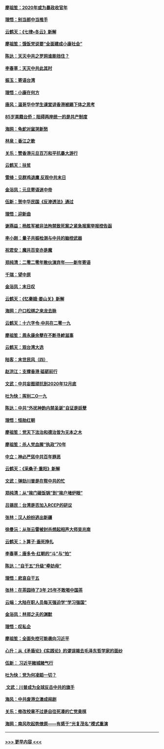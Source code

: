 #### [廖祖笙：2020年或为暴政收官年](../pages/nsc993/n11768216.md?t=01050644) 
#### [理悟：别当郎中当推手](../pages/nsc993/n11768243.md?t=01050644) 
#### [云鹤天：《七律▪冬云》新解](../pages/nsc993/n11768204.md?t=01050644) 
#### [廖祖笙：饿饭党说要“全面建成小康社会”](../pages/nsc993/n11767482.md?t=01050644) 
#### [陈达：天灭中共之罗网谁能挡住？](../pages/nsc993/n11767465.md?t=01050644) 
#### [李春草：天灭中共此其时](../pages/nsc993/n11767452.md?t=01050644) 
#### [振玉：寄语台湾](../pages/nsc993/n11767432.md?t=01050644) 
#### [理悟：小康在何方](../pages/nsc993/n11767394.md?t=01050644) 
#### [唐风：温哥华中学生课堂讲香港被踢下体之思考](../pages/nsc993/n11766848.md?t=01050644) 
#### [85岁美籍台侨：阻碍两岸统一的是共产制度](../pages/nsc993/n11765043.md?t=01050644) 
#### [海网：龟蛇对鼠哭新愁](../pages/nsc993/n11764895.md?t=01050644) 
#### [林泉：香江之歌](../pages/nsc993/n11764415.md?t=01050644) 
#### [关乐：赞香港元旦百万和平抗暴大游行](../pages/nsc993/n11764382.md?t=01050644) 
#### [云鹤天：扶贫](../pages/nsc993/n11764245.md?t=01050644) 
#### [雪绮：见群鸡退鹰  反观中共末日](../pages/nsc993/n11762112.md?t=01050644) 
#### [金浴凤：元旦寄语迷中帝](../pages/nsc993/n11761788.md?t=01050644) 
#### [伍新：贺中华民国《反渗透法》通过](../pages/nsc993/n11761994.md?t=01050644) 
#### [理悟：迎新曲](../pages/nsc993/n11761152.md?t=01050644) 
#### [谢燕益：杨胜军被非法拘禁致死案之紧急报案举报控告函](../pages/nsc993/n11756134.md?t=01050644) 
#### [李小刚：量子共振检测与中共的脑控武器](../pages/nsc993/n11754518.md?t=01050644) 
#### [祝君安：魔共百变亦是魔](../pages/nsc993/n11754469.md?t=01050644) 
#### [郑纯清：二零二零年散伙演弃年——新年寄语](../pages/nsc993/n11754195.md?t=01050644) 
#### [千瑞：望中原](../pages/nsc993/n11754159.md?t=01050644) 
#### [金浴凤：末日叹](../pages/nsc993/n11752359.md?t=01050644) 
#### [云鹤天：《忆秦娥‧娄山关》新解](../pages/nsc993/n11752348.md?t=01050644) 
#### [海网：户口松绑之来龙去脉](../pages/nsc993/n11752328.md?t=01050644) 
#### [云鹤天：十六字令‧中共在二零一九](../pages/nsc993/n11752305.md?t=01050644) 
#### [廖祖笙：周永康余孽在不断寻衅滋事](../pages/nsc993/n11751013.md?t=01050644) 
#### [云鹤天：观台湾大选](../pages/nsc993/n11751007.md?t=01050644) 
#### [陆客：末世民风（四）](../pages/nsc993/n11749203.md?t=01050644) 
#### [赵洪江：支撑香港 砥砺前行](../pages/nsc993/n11748482.md?t=01050644) 
#### [文武：中共妄图顽抗到2020年12月底](../pages/nsc993/n11748446.md?t=01050644) 
#### [吐为快：挥别二O一九](../pages/nsc993/n11748411.md?t=01050644) 
#### [陈达：中共“外扰神韵内禁圣诞”自证是妖孽](../pages/nsc993/n11748226.md?t=01050644) 
#### [理悟：怪胎红朝](../pages/nsc993/n11748206.md?t=01050644) 
#### [廖祖笙：党天下法治和德治皆为无本之木](../pages/nsc993/n11748135.md?t=01050644) 
#### [廖祖笙：杀人党血腥“执政”70年](../pages/nsc993/n11745144.md?t=01050644) 
#### [中立：神必严惩中共百年罪恶](../pages/nsc993/n11744970.md?t=01050644) 
#### [云鹤天：《采桑子‧重阳》新解](../pages/nsc993/n11744948.md?t=01050644) 
#### [文武：弹劾川普是在帮中共的忙](../pages/nsc993/n11744758.md?t=01050644) 
#### [郑纯清：从“挨门砸饭锅”到“挨户堵炉眼”](../pages/nsc993/n11744745.md?t=01050644) 
#### [吕锡民：台湾是否加入RCEP的研议](../pages/nsc993/n11744701.md?t=01050644) 
#### [张林：汉人纷纷逃出新疆](../pages/nsc993/n11743530.md?t=01050644) 
#### [徐曼沅：从张云雷被封杀想起相声大师吴兆南](../pages/nsc993/n11741816.md?t=01050644) 
#### [云鹤天：卜算子‧垂死挣扎](../pages/nsc993/n11739956.md?t=01050644) 
#### [李春草：唐多令‧红朝的“斗”与“拍”](../pages/nsc993/n11739830.md?t=01050644) 
#### [陈达：“自干五”升级“牵妨母”](../pages/nsc993/n11739724.md?t=01050644) 
#### [理悟：悲哀自干五](../pages/nsc993/n11739547.md?t=01050644) 
#### [张林：在茶园待了3年 25年不敢喝中国茶](../pages/nsc993/n11739240.md?t=01050644) 
#### [云端：大陆在职人员每天强迫学“学习强国”](../pages/nsc993/n11738735.md?t=01050644) 
#### [金浴凤：林郑之夫的渊默](../pages/nsc993/n11737735.md?t=01050644) 
#### [理悟：叹私企](../pages/nsc993/n11737715.md?t=01050644) 
#### [廖祖笙：全面失控可能袭向习近平](../pages/nsc993/n11737704.md?t=01050644) 
#### [心升：从《矛盾论》《实践论》的谬误揭去毛泽东哲学家的面纱](../pages/nsc993/n11736962.md?t=01050644) 
#### [伍新： 习近平赌城赌气行](../pages/nsc993/n11736929.md?t=01050644) 
#### [吐为快：党为何凌蹈一切？](../pages/nsc993/n11736915.md?t=01050644) 
#### [ 文武：川普成为全球反击中共的旗手](../pages/nsc993/n11736882.md?t=01050644) 
#### [海风：中共废港立澳成闹剧](../pages/nsc993/n11735857.md?t=01050644) 
#### [关乐：修改校章不过是自往死凑的亡党臭棋](../pages/nsc993/n11735097.md?t=01050644) 
#### [海网：南风吹起势燎原——有感于“光复茂名”模式重演](../pages/nsc993/n11732308.md?t=01050644) 

----
#### [ >>> 更早内容 <<< ](../indexes/nsc993-earlier.md)
